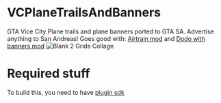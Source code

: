 # VCPlaneTrailsAndBanners
GTA Vice City Plane trails and plane banners ported to GTA SA. Advertise anything to San Andreas!
Goes good with: [Airtrain mod](https://libertycity.net/files/gta-san-andreas/168548-letajushhijj-airtrain-kak-v-gta-3-ili.html) and [Dodo with banners mod](https://libertycity.net/files/gta-san-andreas/165193-dodo-s-reklamnym-bannerom.html)
![Blank 2 Grids Collage](https://github.com/TheArtemMaps/VCPlaneTrailsAndBanners/assets/91487356/e94592ca-1a9d-475d-a944-f0bcc3c6662c)


# Required stuff
To build this, you need to have [plugin sdk](https://github.com/DK22Pac/plugin-sdk/tree/master/) 
